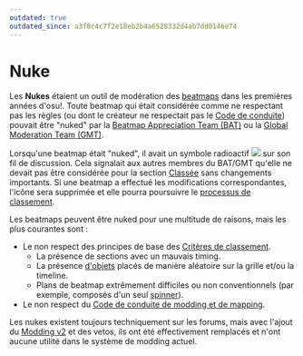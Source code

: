 ```yaml
---
outdated: true
outdated_since: a3f8c4c7f2e18eb2b4a6528332d4ab7dd0146e74
---
```


# Nuke

Les **Nukes** étaient un outil de modération des [beatmaps](/wiki/Beatmap) dans les premières années d'osu!. Toute beatmap qui était considérée comme ne respectant pas les règles (ou dont le créateur ne respectait pas le [Code de conduite](/wiki/Rules/Code_of_Conduct_for_Modding_and_Mapping)) pouvait être "nuked" par la [Beatmap Appreciation Team (BAT)](/wiki/Modding/Beatmap_Appreciation_Team) ou la [Global Moderation Team (GMT)](/wiki/People/The_Team/Global_Moderation_Team).

Lorsqu'une beatmap était "nuked", il avait un symbole radioactif ![](/wiki/shared/icon/nuke.gif) sur son fil de discussion. Cela signalait aux autres membres du BAT/GMT qu'elle ne devait pas être considérée pour la section [Classée](/wiki/Beatmap_ranking_procedure#ranked) sans changements importants. Si une beatmap a effectué les modifications correspondantes, l'icône sera supprimée et elle pourra poursuivre le [processus de classement](/wiki/Beatmap_ranking_procedure).

Les beatmaps peuvent être nuked pour une multitude de raisons, mais les plus courantes sont :

- Le non respect des principes de base des [Critères de classement](/wiki/Ranking_Criteria).
  - La présence de sections avec un mauvais timing.
  - La présence [d'objets](/wiki/Hit_object) placés de manière aléatoire sur la grille et/ou la timeline.
  - Plans de beatmap extrêmement difficiles ou non conventionnels (par exemple, composés d'un seul [spinner](/wiki/Hit_object/Spinner)).
- Le non respect du [Code de conduite de modding et de mapping](/wiki/Rules/Code_of_Conduct_for_Modding_and_Mapping).

Les nukes existent toujours techniquement sur les forums, mais avec l'ajout du [Modding v2](/wiki/Beatmap_Discussion) et des vetos, ils ont été effectivement remplacés et n'ont aucune utilité dans le système de modding actuel.

<!--TODO: Insert lots of links-->
